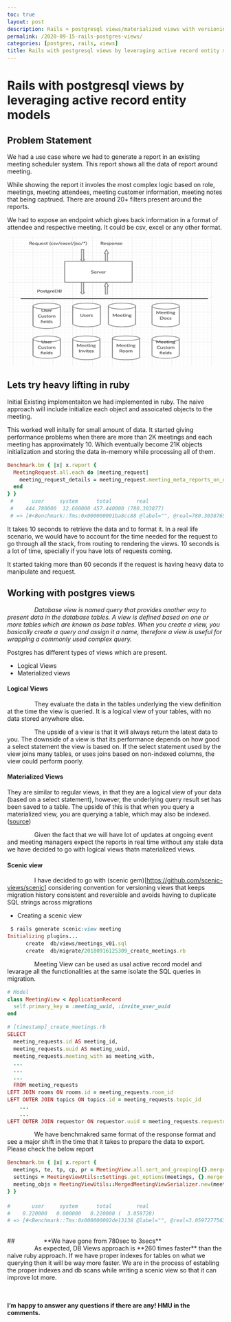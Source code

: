 ```yaml
---
toc: true
layout: post
description: Rails + postgresql views/materialized views with versioning and usages
permalink: /2020-09-15-rails-postgres-views/
categories: [postgres, rails, views]
title: Rails with postgresql views by leveraging active record entity models
---
```

# Rails with postgresql views by leveraging active record entity models

## Problem Statement

We had a use case where we had to generate a report in an existing meeting scheduler system. This report shows all the data of report around meeting. 

While showing the report it involes the most complex logic based on role, meetings, meeting attendees, meeting customer information, meeting notes that being captrued. There are around 20+ filters present around the reports. 

We had to expose an endpoint which gives back information in a format of attendee and respective meeting. It could be csv, excel or any other format. 

<img src = "../images/rails_db_views/db_views_schema.png" height="300px" width="480px"/>

## Lets try heavy lifting in ruby

Initial Existing implementaiton we had implemented in ruby. The naive approach will include initialize each object and assoicated objects to the meeting. 

This worked well initally for small amount of data. It started giving performance problems when there are more than 2K meetings and each meeting has approximately 10. Which eventually become 21K objects initialization and storing the data in-memory while processing all of them. 

```ruby
Benchmark.bm { |x| x.report {
  MeetingRequest.all.each do |meeting_request|
    meeting_request_details = meeting_request.meeting_meta_reports_on_demand(mm_role_uuid, [], ' || ', {template_mode: "separated"})
  end
} }
 #      user     system      total        real
 #    444.780000  12.660000 457.440000 (780.303877)
 # => [#<Benchmark::Tms:0x000000001ba8cc88 @label="", @real=780.3038765005767, @cstime=0.0, @cutime=0.0, @stime=12.66, @utime=444.78000000000003, @total=457.44000000000005>]
```

It takes 10 seconds to retrieve the data and to format it. In a real life scenario, we would have to account for the time needed for the request to go through all the stack, from routing to rendering the views. 10 seconds is a lot of time, specially if you have lots of requests coming.

It started taking more than 60 seconds if the request is having heavy data to manipulate and request.

## Working with postgres views


*&nbsp;&nbsp;&nbsp;&nbsp;&nbsp;&nbsp;&nbsp;&nbsp;&nbsp;&nbsp;&nbsp;&nbsp;&nbsp;&nbsp;&nbsp;&nbsp;Database view is named query that provides another way to present data in the database tables. A view is defined based on one or more tables which are known as base tables. When you create a view, you basically create a query and assign it a name, therefore a view is useful for wrapping a commonly used complex query.*

Postgres has different types of views which are present.
* Logical Views
* Materialized views 


#### Logical Views

&nbsp;&nbsp;&nbsp;&nbsp;&nbsp;&nbsp;&nbsp;&nbsp;&nbsp;&nbsp;&nbsp;&nbsp;&nbsp;&nbsp;&nbsp;&nbsp;They evaluate the data in the tables underlying the view definition at the time the view is queried. It is a logical view of your tables, with no data stored anywhere else.

&nbsp;&nbsp;&nbsp;&nbsp;&nbsp;&nbsp;&nbsp;&nbsp;&nbsp;&nbsp;&nbsp;&nbsp;&nbsp;&nbsp;&nbsp;&nbsp;The upside of a view is that it will always return the latest data to you. The downside of a view is that its performance depends on how good a select statement the view is based on. If the select statement used by the view joins many tables, or uses joins based on non-indexed columns, the view could perform poorly.

#### Materialized Views

They are similar to regular views, in that they are a logical view of your data (based on a select statement), however, the underlying query result set has been saved to a table. The upside of this is that when you query a materialized view, you are querying a table, which may also be indexed. ([source](https://stackoverflow.com/questions/93539/what-is-the-difference-between-views-and-materialized-views-in-oracle))

&nbsp;&nbsp;&nbsp;&nbsp;&nbsp;&nbsp;&nbsp;&nbsp;&nbsp;&nbsp;&nbsp;&nbsp;&nbsp;&nbsp;&nbsp;&nbsp;Given the fact that we will have lot of updates at ongoing event and meeting managers expect the reports in real time without any stale data we have decided to go with logical views thatn materialized views.

#### Scenic view

&nbsp;&nbsp;&nbsp;&nbsp;&nbsp;&nbsp;&nbsp;&nbsp;&nbsp;&nbsp;&nbsp;&nbsp;&nbsp;&nbsp;&nbsp;&nbsp;I have decided to go with (scenic gem)[https://github.com/scenic-views/scenic] considering convention for versioning views that keeps migration history consistent and reversible and avoids having to duplicate SQL strings across migrations

* Creating a scenic view

```ruby
 $ rails generate scenic:view meeting
Initializing plugins...
      create  db/views/meetings_v01.sql
      create  db/migrate/20180916125309_create_meetings.rb
```

&nbsp;&nbsp;&nbsp;&nbsp;&nbsp;&nbsp;&nbsp;&nbsp;&nbsp;&nbsp;&nbsp;&nbsp;&nbsp;&nbsp;&nbsp;&nbsp;Meeting View can be used as usal active record model and levarage all the functionalities at the same isolate the SQL queries in migration. 

```ruby
# Model
class MeetingView < ApplicationRecord
  self.primary_key = :meeting_uuid, :invite_user_uuid
end
```

```ruby
# [timestamp]_create_meetings.rb
SELECT
  meeting_requests.id AS meeting_id,
  meeting_requests.uuid AS meeting_uuid,
  meeting_requests.meeting_with as meeting_with,
  ...
  ...
  ...
  FROM meeting_requests
LEFT JOIN rooms ON rooms.id = meeting_requests.room_id
LEFT OUTER JOIN topics ON topics.id = meeting_requests.topic_id
    ...
    ...
LEFT OUTER JOIN requestor ON requestor.uuid = meeting_requests.requestor_uuid
```

&nbsp;&nbsp;&nbsp;&nbsp;&nbsp;&nbsp;&nbsp;&nbsp;&nbsp;&nbsp;&nbsp;&nbsp;&nbsp;&nbsp;&nbsp;&nbsp;We have benchmakred same format of the response format and see a major shift in the time that it takes to prepare the data to export. Please check the below report

```ruby
Benchmark.bm { |x| x.report {
  meetings, te, tp, cp, pr = MeetingView.all.sort_and_grouping({}.merge({current_location: location}))
  settings = MeetingViewUtils::Settings.get_options(meetings, {}.merge({current_location: location}));0
  meeting_objs = MeetingViewUtils::MergedMeetingViewSerializer.new(meetings, settings, current_event).ondemand_attribs
} }

#       user     system      total        real
#    0.220000   0.000000   0.220000 (  3.059728)
# => [#<Benchmark::Tms:0x000000002de13138 @label="", @real=3.059727756306529, @cstime=0.0, @cutime=0.0, @stime=0.0, @utime=0.22000000000002728, @total=0.22000000000002728>]
```
<br />
## &nbsp;&nbsp;&nbsp;&nbsp;&nbsp;&nbsp;&nbsp;&nbsp;&nbsp;&nbsp;&nbsp;&nbsp;&nbsp;&nbsp;&nbsp;&nbsp;**We have gone from 780sec to 3secs**

<br />
&nbsp;&nbsp;&nbsp;&nbsp;&nbsp;&nbsp;&nbsp;&nbsp;&nbsp;&nbsp;&nbsp;&nbsp;&nbsp;&nbsp;&nbsp;&nbsp;As expected, DB Views approach is **260 times faster** than the naive ruby approach. If we have proper indexes for tables on what we querying then it will be way more faster. We are in the process of establing the proper indexes and db scans while writing a scenic view so that it can improve lot more.  

<br /><br />
**I’m happy to answer any questions if there are any! HMU in the comments.**
